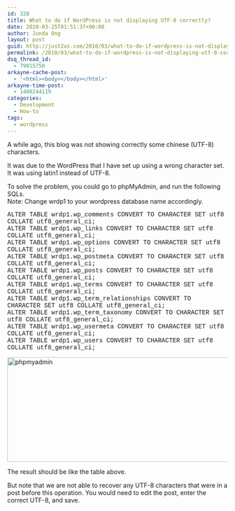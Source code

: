 ```yaml
---
id: 328
title: What to do if WordPress is not displaying UTF-8 correctly?
date: 2010-03-25T01:51:37+00:00
author: Junda Ong
layout: post
guid: http://just2us.com/2010/03/what-to-do-if-wordpress-is-not-displaying-utf-8-correctly/
permalink: /2010/03/what-to-do-if-wordpress-is-not-displaying-utf-8-correctly/
dsq_thread_id:
  - 79015750
arkayne-cache-post:
  - '<html><body></body></html>'
arkayne-time-post:
  - 1400244119
categories:
  - Development
  - How-to
tags:
  - wordpress
---
```

A while ago, this blog was not showing correctly some chinese (UTF-8) characters.

It was due to the WordPress that I have set up using a wrong character set. It was using latin1 instead of UTF-8.

To solve the problem, you could go to phpMyAdmin, and run the following SQLs.   
Note: Change wrdp1 to your wordpress database name accordingly.

<font face="Courier">ALTER TABLE wrdp1.wp_comments CONVERT TO CHARACTER SET utf8 COLLATE utf8_general_ci; <br />ALTER TABLE wrdp1.wp_links CONVERT TO CHARACTER SET utf8 COLLATE utf8_general_ci; <br />ALTER TABLE wrdp1.wp_options CONVERT TO CHARACTER SET utf8 COLLATE utf8_general_ci; <br />ALTER TABLE wrdp1.wp_postmeta CONVERT TO CHARACTER SET utf8 COLLATE utf8_general_ci; <br />ALTER TABLE wrdp1.wp_posts CONVERT TO CHARACTER SET utf8 COLLATE utf8_general_ci; <br />ALTER TABLE wrdp1.wp_terms CONVERT TO CHARACTER SET utf8 COLLATE utf8_general_ci; <br />ALTER TABLE wrdp1.wp_term_relationships CONVERT TO CHARACTER SET utf8 COLLATE utf8_general_ci; <br />ALTER TABLE wrdp1.wp_term_taxonomy CONVERT TO CHARACTER SET utf8 COLLATE utf8_general_ci; <br />ALTER TABLE wrdp1.wp_usermeta CONVERT TO CHARACTER SET utf8 COLLATE utf8_general_ci; <br />ALTER TABLE wrdp1.wp_users CONVERT TO CHARACTER SET utf8 COLLATE utf8_general_ci;</font> 

<a href="http://just2us.com/wp-content/uploads/2010/03/phpmyadmin.png" onclick="__gaTracker('send', 'event', 'outbound-article', 'http://just2us.com/wp-content/uploads/2010/03/phpmyadmin.png', '');"><img title="phpmyadmin" style="border-right: 0px; border-top: 0px; display: block; float: none; margin-left: auto; border-left: 0px; margin-right: auto; border-bottom: 0px" height="239" alt="phpmyadmin" src="http://just2us.com/wp-content/uploads/2010/03/phpmyadmin_thumb.png" width="606" border="0" /></a>

The result should be like the table above. 

But note that we are not able to recover any UTF-8 characters that were in a post before this operation. You would need to edit the post, enter the correct UTF-8, and save.

<div style="font-size:0px;height:0px;line-height:0px;margin:0;padding:0;clear:both">
</div>